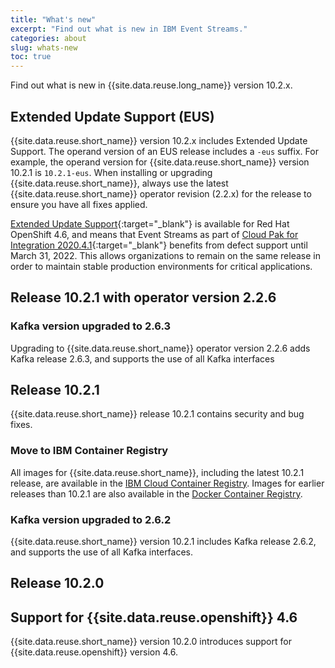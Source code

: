 ```yaml
---
title: "What's new"
excerpt: "Find out what is new in IBM Event Streams."
categories: about
slug: whats-new
toc: true
---
```


Find out what is new in {{site.data.reuse.long_name}} version 10.2.x.

## Extended Update Support (EUS)

{{site.data.reuse.short_name}} version 10.2.x includes Extended Update Support. The operand version of an EUS release includes a `-eus` suffix. For example, the operand version for {{site.data.reuse.short_name}} version 10.2.1 is `10.2.1-eus`. When installing or upgrading {{site.data.reuse.short_name}}, always use the latest {{site.data.reuse.short_name}} operator revision (2.2.x) for the release to ensure you have all fixes applied.

[Extended Update Support](https://access.redhat.com/support/policy/updates/openshift-eus){:target="_blank"} is available for Red Hat OpenShift 4.6, and means that Event Streams as part of [Cloud Pak for Integration 2020.4.1](https://sda-prod.mybluemix.net/common/ssi/ShowDoc.wss?docURL=/common/ssi/rep_ca/5/899/ENUSLP20-0545/index.html&request_locale=en&_ga=2.119248013.505703234.1607008036-2082956701.1571866332){:target="_blank"} benefits from defect support until March 31, 2022. This allows organizations to remain on the same release in order to maintain stable production environments for critical applications.

## Release 10.2.1 with operator version 2.2.6

### Kafka version upgraded to 2.6.3

Upgrading to {{site.data.reuse.short_name}} operator version 2.2.6 adds Kafka release 2.6.3, and supports the use of all Kafka interfaces

## Release 10.2.1

{{site.data.reuse.short_name}} release 10.2.1 contains security and bug fixes.

### Move to IBM Container Registry 

All images for {{site.data.reuse.short_name}}, including the latest 10.2.1 release, are available in the [IBM Cloud Container Registry](https://icr.io). Images for earlier releases than 10.2.1 are also available in the [Docker Container Registry](https://docker.io).

### Kafka version upgraded to 2.6.2

{{site.data.reuse.short_name}} version 10.2.1 includes Kafka release 2.6.2, and supports the use of all Kafka interfaces.

## Release 10.2.0

## Support for {{site.data.reuse.openshift}} 4.6

{{site.data.reuse.short_name}} version 10.2.0 introduces support for {{site.data.reuse.openshift}} version 4.6.
